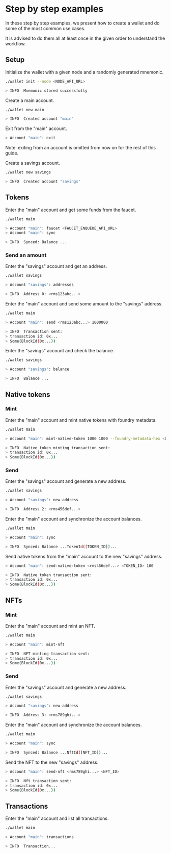 # Step by step examples

In these step by step examples, we present how to create a wallet and do some of the most common use cases.

It is advised to do them all at least once in the given order to understand the workflow.

## Setup

Initialize the wallet with a given node and a randomly generated mnemonic.
```sh title=Input
./wallet init --node <NODE_API_URL>
```
```sh title=Output
> INFO  Mnemonic stored successfully
```

Create a main account.
```sh title=Input
./wallet new main
```
```sh title=Output
> INFO  Created account "main"
```

Exit from the "main" account.
```sh title=Input
> Account "main": exit
```
Note: exiting from an account is omitted from now on for the rest of this guide.

Create a savings account.
```sh title=Input
./wallet new savings
```
```sh title=Output
> INFO  Created account "savings"
```

## Tokens

Enter the "main" account and get some funds from the faucet.
```sh title=Input
./wallet main

> Account "main": faucet <FAUCET_ENQUEUE_API_URL>
> Account "main": sync
```
```sh title=Output
> INFO  Synced: Balance ...
```

### Send an amount

Enter the "savings" account and get an address.
```sh title=Input
./wallet savings

> Account "savings": addresses
```
```sh title=Output
> INFO  Address 0: <rms123abc...>
```

Enter the "main" account and send some amount to the "savings" address.
```sh title=Input
./wallet main

> Account "main": send <rms123abc...> 1000000
```
```sh title=Output
> INFO  Transaction sent:
> transaction id: 0x...
> Some(BlockId(0x...))
```

Enter the "savings" account and check the balance.
```sh title=Input
./wallet savings

> Account "savings": balance
```
```sh title=Output
> INFO  Balance ...
```

## Native tokens

### Mint

Enter the "main" account and mint native tokens with foundry metadata.
```sh title=Input
./wallet main

> Account "main": mint-native-token 1000 1000 --foundry-metadata-hex <0xabcdef...>
```

```sh title=Output
> INFO  Native token minting transaction sent:
> transaction id: 0x...
> Some(BlockId(0x...))
```

### Send

Enter the "savings" account and generate a new address.
```sh title=Input
./wallet savings

> Account "savings": new-address
```
```sh title=Output
> INFO  Address 2: <rms456def...>
```

Enter the "main" account and synchronize the account balances.
```sh title=Input
./wallet main

> Account "main": sync
```
```sh title=Output
> INFO  Synced: Balance ...TokenId([TOKEN_ID])...
```

Send native tokens from the "main" account to the new "savings" address.
```sh title=Input
> Account "main": send-native-token <rms456def...> <TOKEN_ID> 100
```
```sh title=Output
> INFO  Native token transaction sent:
> transaction id: 0x...
> Some(BlockId(0x...))
```

## NFTs

### Mint

Enter the "main" account and mint an NFT.
```sh title=Input
./wallet main

> Account "main": mint-nft
```
```sh title=Output
> INFO  NFT minting transaction sent:
> transaction id: 0x...
> Some(BlockId(0x...))
```

### Send

Enter the "savings" account and generate a new address.
```sh title=Input
./wallet savings

> Account "savings": new-address
```

```sh title=Output
> INFO  Address 3: <rms789ghi...>
```

Enter the "main" account and synchronize the account balances.
```sh title=Input
./wallet main

> Account "main": sync
```
```sh title=Output
> INFO  Synced: Balance ...NftId([NFT_ID])...
```

Send the NFT to the new "savings" address.
```sh title=Input
> Account "main": send-nft <rms789ghi...> <NFT_ID>
```
```sh title=Output
> INFO  Nft transaction sent:
> transaction id: 0x...
> Some(BlockId(0x...))
```

## Transactions

Enter the "main" account and list all transactions.
```sh title=Input
./wallet main

> Account "main": transactions
```

```sh title=Output
> INFO  Transaction...
```
